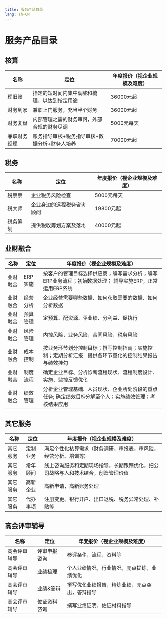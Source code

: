 ```yaml
---
title: 服务产品目录
lang: zh-CN
---
```


# 服务产品目录

## 核算

|   名称   | 定位                       | 年度报价（视企业规模及难度） |
|--------|--------------------------|----------------|
| 理旧账    | 指定的短时间内集中调整和梳理，以达到指定用途   | 36000元起        |
| 财务到家   | 兼职上门服务，充当半个财务            | 36000元起        |
| 财务复盘   | 内部管理之需的财务审阅，外部合规的财务尽调    | 5000元每天        |
| 兼职财务经理 | 账务指导审核+税务指导审核+数据分析+财务人培养 | 70000元起        |

## 税务

|   名称   | 定位                       | 年度报价（视企业规模及难度） |
|--------|--------------------------|----------------|
| 税察察  |   企业税务风险检查                | 5000元每天 |
| 税大师  |   企业身边的远程税务咨询顾问       | 19800元起 |
| 税务筹划 |   提供税收筹划方案及落地          | 40000元起 |

## 业财融合

|   名称   | 定位                       | 年度报价（视企业规模及难度） |
|--------|--------------------------|----------------|
| 业财融合 | ERP实施 | 按客户的管理目标选择供应商；编写需求分析；编写ERP业务流程；初始数据处理； 辅导实施ERP，正常运用ERP系统 | 按企业需求另行约定 |
| 业财融合 | 经营分析  | 企业经营需要哪些数据、如何获取需要的数据、如何分析数据                              | 按企业需求另行约定 |
| 业财融合 | 预算管理  | 定预算、配资源、评业绩、分利益、促执行                                      | 按企业需求另行约定 |
| 业财融合 | 风险管理  | 内控风险，业务风险，合同风险，税务风险                                      | 按企业需求另行约定 |
| 业财融合 | 成本控制  | 按业务环节划分控制目标；撰写控制指南；实施控制；定期分析汇报，提供各环节量化的控制结果报告与绩效挂勾       | 按企业需求另行约定 |
| 业财融合 | 制度流程  | 确定企业目标、分析诊断流程现状、流程制度设计、实施、监控反馈优化                         | 按企业需求另行约定 |
| 业财融合 | 绩效管理  | 分析企业管理基础、人员现状、企业所处阶段的重点任务; 确定绩效目标分解至个人；实施绩效管理；考核结果应用     | 按企业需求另行约定 |

## 其它服务

|   名称   | 定位                       | 年度报价（视企业规模及难度） |
|--------|--------------------------|----------------|
| 其它服务 | 定制业务 | 满足个性化核算需求（财务调研，审报表，审风险，经营分析、培训等）         | 5000元每天 |
| 其它服务 | 常年顾问 | 线上咨询服务和定期现场指导，长期跟踪优化，把公司战略与人和技术结合，创造管理价值 | 按实际需求   |
| 其它服务 | 高新企业 | 高新申请，高新账务处理                              | 35000元起 |
| 其它服务 | 代办事项 | 注册变更、银行开户、出口退税、税务异常处理、补贴等                | 第三方报价   |

## 高会评审辅导

|   名称   | 定位                       | 年度报价（视企业规模及难度） |
|--------|--------------------------|----------------|
| 高会评审辅导 | 评审申报咨询 | 参评条件，流程，资料等             | 另行约定 |
| 高会评审辅导 | 业绩梳理   | 个人业绩情况，行业情况，亮点提练，业绩优化   | 另行约定 |
| 高会评审辅导 | 业绩&答辩  | 撰写优化业绩报告，精炼业绩，亮点突出，答辩指导 | 另行约定 |
| 高会评审辅导 | 佐证资料咨询 | 撰写业绩证明、佐证材料指导           | 另行约定 |
